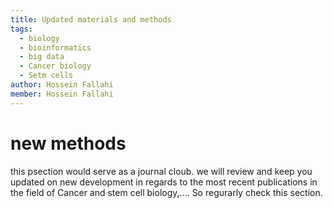 ```yaml
---
title: Updated materials and methods
tags:
  - biology
  - bioinformatics
  - big data
  - Cancer biology
  - Setm cells
author: Hossein Fallahi
member: Hossein Fallahi
---
```


# new methods

this psection would serve as a journal cloub. we will review and keep you updated on new development in regards to the most recent publications in the field of Cancer and stem cell biology,....
So regurarly check this section. 
